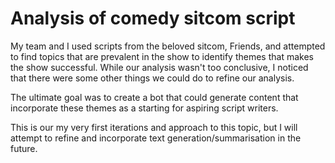 # Analysis of comedy sitcom script

My team and I used scripts from the beloved sitcom, Friends, and attempted to find topics that are prevalent in the show to identify themes that makes the show successful.
While our analysis wasn't too conclusive, I noticed that there were some other things we could do to refine our analysis.

The ultimate goal was to create a bot that could generate content that incorporate these themes as a starting for aspiring script writers.

This is our my very first iterations and approach to this topic, but I will attempt to refine and incorporate text generation/summarisation in the future. 
